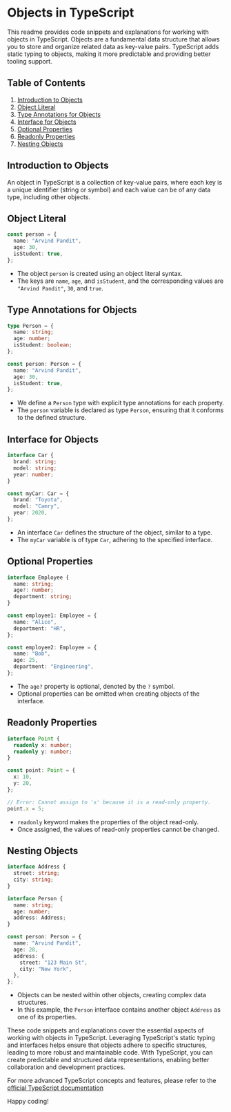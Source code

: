 # Objects in TypeScript

This readme provides code snippets and explanations for working with objects in TypeScript. Objects are a fundamental data structure that allows you to store and organize related data as key-value pairs. TypeScript adds static typing to objects, making it more predictable and providing better tooling support.

## Table of Contents

1. [Introduction to Objects](#introduction-to-objects)
2. [Object Literal](#object-literal)
3. [Type Annotations for Objects](#type-annotations-for-objects)
4. [Interface for Objects](#interface-for-objects)
5. [Optional Properties](#optional-properties)
6. [Readonly Properties](#readonly-properties)
7. [Nesting Objects](#nesting-objects)

## Introduction to Objects

An object in TypeScript is a collection of key-value pairs, where each key is a unique identifier (string or symbol) and each value can be of any data type, including other objects.

## Object Literal

```typescript
const person = {
  name: "Arvind Pandit",
  age: 30,
  isStudent: true,
};
```

- The object `person` is created using an object literal syntax.
- The keys are `name`, `age`, and `isStudent`, and the corresponding values are `"Arvind Pandit"`, `30`, and `true`.

## Type Annotations for Objects

```typescript
type Person = {
  name: string;
  age: number;
  isStudent: boolean;
};

const person: Person = {
  name: "Arvind Pandit",
  age: 30,
  isStudent: true,
};
```

- We define a `Person` type with explicit type annotations for each property.
- The `person` variable is declared as type `Person`, ensuring that it conforms to the defined structure.

## Interface for Objects

```typescript
interface Car {
  brand: string;
  model: string;
  year: number;
}

const myCar: Car = {
  brand: "Toyota",
  model: "Camry",
  year: 2020,
};
```

- An interface `Car` defines the structure of the object, similar to a type.
- The `myCar` variable is of type `Car`, adhering to the specified interface.

## Optional Properties

```typescript
interface Employee {
  name: string;
  age?: number;
  department: string;
}

const employee1: Employee = {
  name: "Alice",
  department: "HR",
};

const employee2: Employee = {
  name: "Bob",
  age: 25,
  department: "Engineering",
};
```

- The `age?` property is optional, denoted by the `?` symbol.
- Optional properties can be omitted when creating objects of the interface.

## Readonly Properties

```typescript
interface Point {
  readonly x: number;
  readonly y: number;
}

const point: Point = {
  x: 10,
  y: 20,
};

// Error: Cannot assign to 'x' because it is a read-only property.
point.x = 5;
```

- `readonly` keyword makes the properties of the object read-only.
- Once assigned, the values of read-only properties cannot be changed.

## Nesting Objects

```typescript
interface Address {
  street: string;
  city: string;
}

interface Person {
  name: string;
  age: number;
  address: Address;
}

const person: Person = {
  name: "Arvind Pandit",
  age: 28,
  address: {
    street: "123 Main St",
    city: "New York",
  },
};
```

- Objects can be nested within other objects, creating complex data structures.
- In this example, the `Person` interface contains another object `Address` as one of its properties.

These code snippets and explanations cover the essential aspects of working with objects in TypeScript. Leveraging TypeScript's static typing and interfaces helps ensure that objects adhere to specific structures, leading to more robust and maintainable code. With TypeScript, you can create predictable and structured data representations, enabling better collaboration and development practices.

For more advanced TypeScript concepts and features, please refer to the [official TypeScript documentation ](https://www.typescriptlang.org/docs/handbook/typescript-from-scratch.html)

Happy coding!
